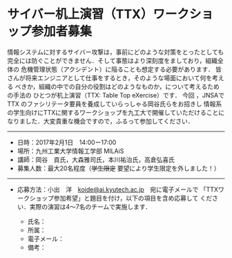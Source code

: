 # サイバー机上演習（TTX）ワークショップ参加者募集

情報システムに対するサイバー攻撃は，事前にどのような対策をとったとしても
完全には防ぐことができません．そして事態はより深刻度をましており，組織全体の
危機管理状態（アクシデント）に陥ることも想定する必要があります．
皆さんが将来エンジニアとして仕事をするとき，そのような場面において何を考える
べきか，組織の中での自分の役割はどのようなものか，について考えるための手法の
ひとつが机上演習（TTX: Table Top eXercise）です．
今回 ，JNSAでTTX のファシリテータ要員を養成していらっしゃる岡谷氏らをお招きし
情報系の学生向けにTTXに関するワークショップを九工大で開催していただけることに
なりました．大変貴重な機会ですので，ふるって参加してください．

***

* 日時：2017年2月1日　14:00ー17:00
* 場所：九州工業大学情報工学部 MILAiS
* 講師：岡谷　貢氏，大森雅司氏，本川祐治氏，高倉弘喜氏
* 募集人数：最大20名程度（~~学生限定~~ 要望により学生限定を外しました！）

***

* 応募方法：小出　洋　<koide@ai.kyutech.ac.jp>　宛に電子メールで
「TTXワークショップ参加希望」と題目を付け，以下の項目を含め応募して
ください．実際の演習は4〜7名のチームで実施します．

  * 氏名：
  * 所属：
  * 電子メール：
  * 備考：
 
